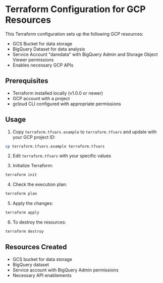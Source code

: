 # Terraform Configuration for GCP Resources

This Terraform configuration sets up the following GCP resources:

- GCS Bucket for data storage
- BigQuery Dataset for data analysis
- Service Account "daredata" with BigQuery Admin and Storage Object Viewer permissions
- Enables necessary GCP APIs

## Prerequisites

- Terraform installed locally (v1.0.0 or newer)
- GCP account with a project
- gcloud CLI configured with appropriate permissions

## Usage

1. Copy `terraform.tfvars.example` to `terraform.tfvars` and update with your GCP project ID:

```bash
cp terraform.tfvars.example terraform.tfvars
```

2. Edit `terraform.tfvars` with your specific values

3. Initialize Terraform:

```bash
terraform init
```

4. Check the execution plan:

```bash
terraform plan
```

5. Apply the changes:

```bash
terraform apply
```

6. To destroy the resources:

```bash
terraform destroy
```

## Resources Created

- GCS bucket for data storage
- BigQuery dataset
- Service account with BigQuery Admin permissions
- Necessary API enablements 